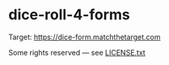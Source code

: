 # dice-roll-4-forms

Target: https://dice-form.matchthetarget.com

Some rights reserved — see [LICENSE.txt](LICENSE.txt)
